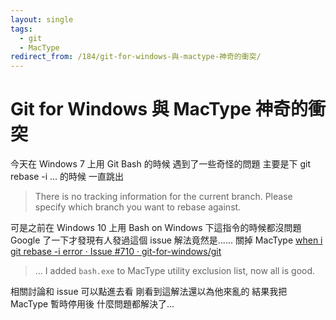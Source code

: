 ```yaml
---
layout: single
tags:
  - git
  - MacType
redirect_from: /184/git-for-windows-與-mactype-神奇的衝突/
---
```


# Git for Windows 與 MacType 神奇的衝突

今天在 Windows 7 上用 Git Bash 的時候
遇到了一些奇怪的問題
主要是下 git rebase -i ... 的時候
一直跳出

> There is no tracking information for the current branch.
> Please specify which branch you want to rebase against.

<!--more-->


可是之前在 Windows 10 上用 Bash on Windows 下這指令的時候都沒問題
Google 了一下才發現有人發過這個 issue
解法竟然是...... 關掉 MacType
[when i git rebase -i error · Issue #710 · git-for-windows/git](https://github.com/git-for-windows/git/issues/710)

> ... I added `bash.exe` to MacType utility exclusion list, now all is good.

相關討論和 issue 可以點進去看
剛看到這解法還以為他來亂的
結果我把 MacType 暫時停用後
什麼問題都解決了...

